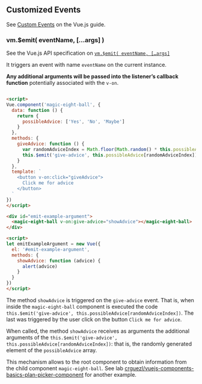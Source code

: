 
## Customized Events 

See [Custom Events](https://vuejs.org/v2/guide/components-custom-events.html) on the  Vue.js guide.


### vm.$emit( eventName, […args] )

See the Vue.js API specification on [`vm.$emit( eventName, […args]`](https://vuejs.org/v2/api/#vm-emit)

It triggers an event with name `eventName` on the current instance. 

**Any additional arguments will be passed into the listener’s callback function** potentially associated with the `v-on`.

```html 

<script>
Vue.component('magic-eight-ball', {
  data: function () {
    return {
      possibleAdvice: ['Yes', 'No', 'Maybe']
    }
  },
  methods: {
    giveAdvice: function () {
      var randomAdviceIndex = Math.floor(Math.random() * this.possibleAdvice.length)
      this.$emit('give-advice', this.possibleAdvice[randomAdviceIndex])
    }
  },
  template: `
    <button v-on:click="giveAdvice">
      Click me for advice
    </button>
  `
})
</script>

<div id="emit-example-argument">
  <magic-eight-ball v-on:give-advice="showAdvice"></magic-eight-ball>
</div>

<script>
let emitExampleArgument = new Vue({
  el: '#emit-example-argument',
  methods: {
    showAdvice: function (advice) {
      alert(advice)
    }
  }
})
</script>
```

The method `showAdvice` is triggered on the `give-advice` event. That is, when inside the `magic-eight-ball` component is executed the code `this.$emit('give-advice', this.possibleAdvice[randomAdviceIndex])`.  The last was triggered by the user click on the button `Click me for advice`.

When called, the method `showAdvice` receives as arguments the additional arguments of the `this.$emit('give-advice', this.possibleAdvice[randomAdviceIndex])`: that is,
the randomly generated element of the `possibleAdvice` array.

This mechanism allows to the root component to obtain information from the child component `magic-eight-ball`. See lab [crguezl/vuejs-components-basics-plan-picker-component](https://github.com/crguezl/vuejs-components-basics-plan-picker-component) for another example.


<script>
Vue.component('magic-eight-ball', {
  data: function () {
    return {
      possibleAdvice: ['Yes', 'No', 'Maybe']
    }
  },
  methods: {
    giveAdvice: function () {
      var randomAdviceIndex = Math.floor(Math.random() * this.possibleAdvice.length)
      this.$emit('give-advice', this.possibleAdvice[randomAdviceIndex])
    }
  },
  template: `
    <button v-on:click="giveAdvice">
      Click me for advice
    </button>
  `
})
</script>

<div id="emit-example-argument">
  <magic-eight-ball v-on:give-advice="showAdvice"></magic-eight-ball>
</div>

<script>
let emitExampleArgument = new Vue({
  el: '#emit-example-argument',
  methods: {
    showAdvice: function (advice) {
      alert(advice)
    }
  }
})
</script>